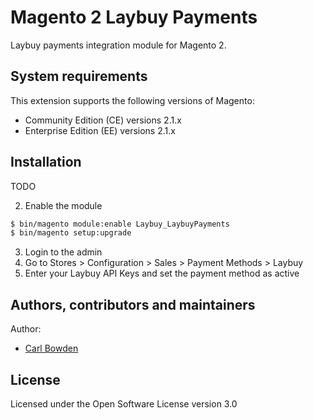 # Magento 2 Laybuy Payments
Laybuy payments integration module for Magento 2.


## System requirements
This extension supports the following versions of Magento:

*	Community Edition (CE) versions 2.1.x
*	Enterprise Edition (EE) versions 2.1.x

## Installation
TODO

2. Enable the module
```bash
$ bin/magento module:enable Laybuy_LaybuyPayments
$ bin/magento setup:upgrade
```

3. Login to the admin
4. Go to Stores > Configuration > Sales > Payment Methods > Laybuy
5. Enter your Laybuy API Keys and set the payment method as active

## Authors, contributors and maintainers

Author:
- [Carl Bowden](http://16hands.co.nz)

## License
Licensed under the Open Software License version 3.0
